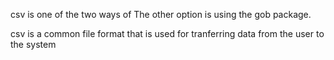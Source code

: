 csv is one of the two ways of 
The other option is using the gob package.

csv is a common file format that is used for tranferring data from the user to the system

